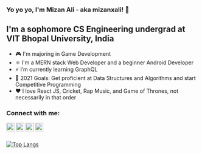 ### Yo yo yo, I'm Mizan Ali - aka mizanxali! 👋

## I'm a sophomore CS Engineering undergrad at VIT Bhopal University, India

- 🎮 I'm majoring in Game Development
- ⚛️ I'm a MERN stack Web Developer and a beginner Android Developer
- ⚡ I’m currently learning GraphQL
- 🥅 2021 Goals: Get proficient at Data Structures and Algorithms and start Competitive Programming
- ❤️ I love React JS, Cricket, Rap Music, and Game of Thrones, not necessarily in that order


### Connect with me:

[<img align="left" alt="mizanxali | Email" width="22px" src="https://edent.github.io/SuperTinyIcons/images/svg/gmail.svg" />][email]
[<img align="left" alt="mizanxali | Twitter" width="22px" src="https://edent.github.io/SuperTinyIcons/images/svg/twitter.svg" />][twitter]
[<img align="left" alt="mizanxali | LinkedIn" width="22px" src="https://edent.github.io/SuperTinyIcons/images/svg/linkedin.svg" />][linkedin]
[<img align="left" alt="mizanxali | Instagram" width="22px" src="https://edent.github.io/SuperTinyIcons/images/svg/instagram.svg" />][instagram]

<br>
<br>

[![Top Langs](https://github-readme-stats.vercel.app/api/top-langs/?username=mizanxali&layout=compact)](https://github.com/anuraghazra/github-readme-stats)

[email]: mailto:mizanalip786@gmail.com
[twitter]: https://twitter.com/mizanxali
[instagram]: https://instagram.com/mizanxali
[linkedin]: https://linkedin.com/in/mizanxali
